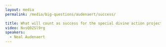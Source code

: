 ```yaml
---
layout: media
permalink: /media/big-questions/audenaert/success/

title: What will count as success for the special divine action project?
video: NvsQ0ZSl9rg
speakers:
  - Neal Audenaert
---
```

